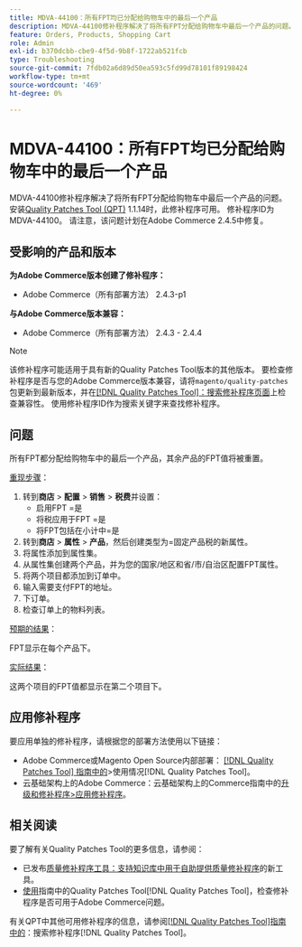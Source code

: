 ```yaml
---
title: MDVA-44100：所有FPT均已分配给购物车中的最后一个产品
description: MDVA-44100修补程序解决了将所有FPT分配给购物车中最后一个产品的问题。 安装[Quality Patches Tool (QPT)](https://experienceleague.adobe.com/en/docs/commerce-operations/tools/quality-patches-tool/quality-patches-tool-to-self-serve-quality-patches) 1.1.14后，即可使用此修补程序。 修补程序ID为MDVA-44100。 请注意，该问题计划在Adobe Commerce 2.4.5中修复。
feature: Orders, Products, Shopping Cart
role: Admin
exl-id: b370dcbb-cbe9-4f5d-9b8f-1722ab521fcb
type: Troubleshooting
source-git-commit: 7fdb02a6d89d50ea593c5fd99d78101f89198424
workflow-type: tm+mt
source-wordcount: '469'
ht-degree: 0%

---
```


# MDVA-44100：所有FPT均已分配给购物车中的最后一个产品

MDVA-44100修补程序解决了将所有FPT分配给购物车中最后一个产品的问题。 安装[Quality Patches Tool (QPT)](https://experienceleague.adobe.com/en/docs/commerce-operations/tools/quality-patches-tool/quality-patches-tool-to-self-serve-quality-patches) 1.1.14时，此修补程序可用。 修补程序ID为MDVA-44100。 请注意，该问题计划在Adobe Commerce 2.4.5中修复。

## 受影响的产品和版本

**为Adobe Commerce版本创建了修补程序：**

* Adobe Commerce（所有部署方法） 2.4.3-p1

**与Adobe Commerce版本兼容：**

* Adobe Commerce（所有部署方法） 2.4.3 - 2.4.4

>[!NOTE]
>
>该修补程序可能适用于具有新的Quality Patches Tool版本的其他版本。 要检查修补程序是否与您的Adobe Commerce版本兼容，请将`magento/quality-patches`包更新到最新版本，并在[[!DNL Quality Patches Tool]：搜索修补程序页面](https://experienceleague.adobe.com/en/docs/commerce-operations/tools/quality-patches-tool/quality-patches-tool-to-self-serve-quality-patches)上检查兼容性。 使用修补程序ID作为搜索关键字来查找修补程序。

## 问题

所有FPT都分配给购物车中的最后一个产品，其余产品的FPT值将被重置。

<u>重现步骤</u>：

1. 转到&#x200B;**商店** > **配置** > **销售** > **税费**&#x200B;并设置：
   * 启用FPT =是
   * 将税应用于FPT =是
   * 将FPT包括在小计中=是
1. 转到&#x200B;**商店** > **属性** > **产品**，然后创建类型为=固定产品税的新属性。
1. 将属性添加到属性集。
1. 从属性集创建两个产品，并为您的国家/地区和省/市/自治区配置FPT属性。
1. 将两个项目都添加到订单中。
1. 输入需要支付FPT的地址。
1. 下订单。
1. 检查订单上的物料列表。

<u>预期的结果</u>：

FPT显示在每个产品下。

<u>实际结果</u>：

这两个项目的FPT值都显示在第二个项目下。

## 应用修补程序

要应用单独的修补程序，请根据您的部署方法使用以下链接：

* Adobe Commerce或Magento Open Source内部部署： [[!DNL Quality Patches Tool] 指南中的](/help/tools/quality-patches-tool/usage.md)>使用情况[!DNL Quality Patches Tool]。
* 云基础架构上的Adobe Commerce：云基础架构上的Commerce指南中的[升级和修补程序>应用修补程序](https://experienceleague.adobe.com/docs/commerce-cloud-service/user-guide/develop/upgrade/apply-patches.html)。

## 相关阅读

要了解有关Quality Patches Tool的更多信息，请参阅：

* 已发布[质量修补程序工具：支持知识库中用于自助提供质量修补程序](https://experienceleague.adobe.com/en/docs/commerce-operations/tools/quality-patches-tool/quality-patches-tool-to-self-serve-quality-patches)的新工具。
* [使用](/help/tools/quality-patches-tool/patches-available-in-qpt/check-patch-for-magento-issue-with-magento-quality-patches.md)指南中的Quality Patches Tool[!DNL Quality Patches Tool]，检查修补程序是否可用于Adobe Commerce问题。

有关QPT中其他可用修补程序的信息，请参阅[[!DNL Quality Patches Tool]指南中的](https://experienceleague.adobe.com/tools/commerce-quality-patches/index.html)：搜索修补程序[!DNL Quality Patches Tool]。
